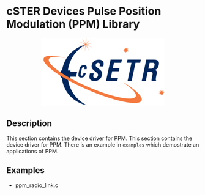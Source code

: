 # cSTER Devices Pulse Position Modulation (PPM) Library

<p align="center">
  <img src="../resources/images/cSTER_logo.png" />
</p>

## Description
This section contains the device driver for PPM. This section contains the device driver for PPM. There is an example in  `examples` which demostrate an applications of PPM.

## Examples
- ppm_radio_link.c

